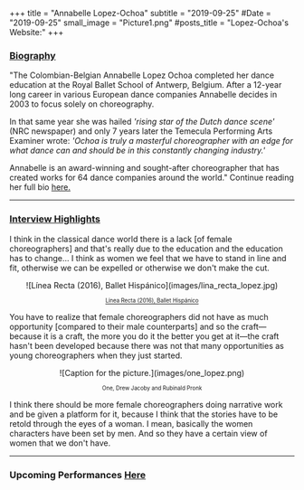 +++
title = "Annabelle Lopez-Ochoa"
subtitle = "2019-09-25"
#Date = "2019-09-25"
small_image = "Picture1.png"
#posts_title = "Lopez-Ochoa's Website:"
+++

### [Biography](http://www.annabellelopezochoa.com/www.annabellelopezochoa.com/Biography.html) 


"The Colombian-Belgian Annabelle Lopez Ochoa completed her dance education at the Royal Ballet School of Antwerp, Belgium. After a 12-year long career in various European dance companies Annabelle decides in 2003 to focus solely on choreography.

In that same year she was hailed *'rising star of the Dutch dance scene'* (NRC newspaper) and only 7 years later the Temecula Performing Arts Examiner wrote: *'Ochoa is truly a masterful choreographer with an edge for what dance can and should be in this constantly changing industry.'*

Annabelle is an award-winning and sought-after choreographer that has created works for 64 dance companies around the world." Continue reading her full bio [here.](http://www.annabellelopezochoa.com/www.annabellelopezochoa.com/Biography.html)


****************************************************



### <u>Interview Highlights</u>

I think in the classical dance world there is a lack [of female choreographers] and that's really due to the education and the education has to change… I think as women we feel that we have to stand in line and fit, otherwise we can be expelled or otherwise we don't make the cut. 


<center>
![Línea Recta (2016), Ballet Hispánico](images/lina_recta_lopez.jpg)

<sub><sup>[Línea Recta (2016), Ballet Hispánico](https://www.ballethispanico.org/company/repertory/Lnea-Recta-2016)</sub></sup>
</center>


You have to realize that female choreographers did not have as much opportunity [compared to their male counterparts] and so the craft—because it is a craft, the more you do it the better you get at it—the craft hasn't been developed because there was not that many opportunities as young choreographers when they just started.

<center>
![Caption for the picture.](images/one_lopez.png)

<sub><sup>One, Drew Jacoby and Rubinald Pronk</sub></sup>
</center>

I think there should be more female choreographers doing narrative work and be given a platform for it, because I think that the stories have to be retold through the eyes of a woman. I mean, basically the women characters have been set by men. And so they have a certain view of women that we don't have.


****************************************************
### Upcoming Performances [Here](http://www.annabellelopezochoa.com/www.annabellelopezochoa.com/Season_2019-20.html)
